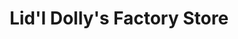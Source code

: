 ---
title: "Lid'l Dolly's Factory Store"
url: /pigeon-forge/lidl-dollys-factory-store/
shop: Möbel
---
